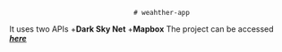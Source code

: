                                    # weahther-app
It uses two APIs 
+**Dark Sky Net**
+**Mapbox**
 The project can be accessed ***[here](ravgau-weather.herokuapp.com)***
